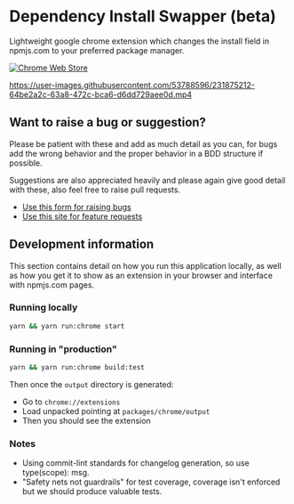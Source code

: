 # Dependency Install Swapper (beta)

Lightweight google chrome extension which changes the install field in npmjs.com to your preferred package manager.

[![Chrome Web Store](https://img.shields.io/chrome-web-store/v/nkdhfndldlapnnbdijmnbmhecaklibno.svg?label=Chrome%20Web%20Store)](https://chrome.google.com/webstore/detail/dependency-install-swappe/nkdhfndldlapnnbdijmnbmhecaklibno)

https://user-images.githubusercontent.com/53788596/231875212-64be2a2c-63a8-472c-bca6-d6dd729aee0d.mp4

## Want to raise a bug or suggestion?

Please be patient with these and add as much detail as you can, for bugs add the wrong behavior and the proper behavior in a BDD structure if possible.

Suggestions are also appreciated heavily and please again give good detail with these, also feel free to raise pull requests.

- [Use this form for raising bugs](https://github.com/craigwh10/dependency_install_swapper/issues/new)
- [Use this site for feature requests](https://dependency-install-swapper.canny.io/feature-requests)

## Development information

This section contains detail on how you run this application locally, as well as how you get it to show as an extension in your browser and interface with npmjs.com pages.

### Running locally

```sh
yarn && yarn run:chrome start
```

### Running in "production"

```sh
yarn && yarn run:chrome build:test
```

Then once the `output` directory is generated:

- Go to `chrome://extensions`
- Load unpacked pointing at `packages/chrome/output`
- Then you should see the extension

### Notes

- Using commit-lint standards for changelog generation, so use type(scope): msg.
- "Safety nets not guardrails" for test coverage, coverage isn't enforced but we should produce valuable tests.
